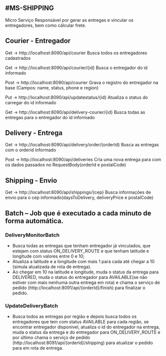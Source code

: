 #MS-SHIPPING
------------------------------------------------------------------------------------------
<p>Micro Serviço Responsável por gerar as entregas e vincular os entregadores, bem como cálcular frete.</p>

## Courier - Entregador

Get  -> http://localhost:8090/api/courier
Busca todos os entregadores cadastrados

Get  -> http://localhost:8090/api/courier/{id}
Busca o entregador do id informado

Post -> http://localhost:8090/api/courier
Grava o registro do entregador na base (Campos: name, status, phone e region)

Put -> http://localhost:8090/api/updatestatus/{id}
Atualiza o status do carregar do id informado

Get -> http://localhost:8090/api/delivery-courier/{id}
Busca todas as entregas para o entregador do id informado

## Delivery - Entrega

Get  -> http://localhost:8090/api/delivery/order/{orderId}
Busca as entregas com o orderid informado

Post  -> http://localhost:8090/api/deliveries
Cria uma nova entrega para com os dados passados no RequestBody(orderId e postalCode)

## Shipping - Envio

Get  -> http://localhost:8090/api/shippings/{cep}
Busca informações de envio para o cep informado(daysToDelivery, deliveryPrice e postalCode)

## Batch – Job que é executado a cada minuto de forma automática.

### DeliveryMonitorBatch
- Busca todas as entregas que tenham entregador já vinculados, que estejam com status ON_DELIVERY_ROUTE e que tenham latitude e longitude com valores entre 0 e 10;
- Atualiza a latitude e a longitude com mais 1 para cada até chegar a 10 (simula atualizada de rota de entrega).
- Ao chegar em 10 na latitude e longitude, muda o status da entrega para DELIVERED, muda o status do entregador para AVAILABLE(se não estiver com mais nenhuma outra entrega em rota) e chama o serviço de pedido (http://localhost:8091/api/{orderId}/finish) para finalizar o pedido.

### UpdateDeliveryBatch
- Busca todos as entregas por região e depois busca todos os entregadores que tem com status AVAILABLE para cada região, se encontrar entregador disponível, atualiza o id do entregador na entrega, muda o status da entrega e do entregador para ON_DELIVERY_ROUTE e por último chama o serviço de pedido  (http://localhost:8091/api/{orderId}/shipping) para atualizar o pedido para em rota de entrega. 

